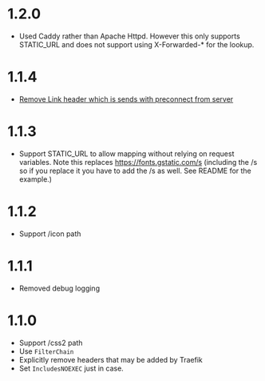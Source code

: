 # 1.2.0

* Used Caddy rather than Apache Httpd.  However this only supports STATIC_URL and does not support using X-Forwarded-* for the lookup.

# 1.1.4

* [Remove Link header which is sends with preconnect from server](https://github.com/trajano/google-fonts-proxy-docker/pull/2)

# 1.1.3

* Support STATIC_URL to allow mapping without relying on request variables.  Note this replaces https://fonts.gstatic.com/s (including the /s so if you replace it you have to add the /s as well.  See README for the example.)

# 1.1.2

* Support /icon path

# 1.1.1

* Removed debug logging

# 1.1.0

* Support /css2 path
* Use `FilterChain`
* Explicitly remove headers that may be added by Traefik
* Set `IncludesNOEXEC` just in case.
